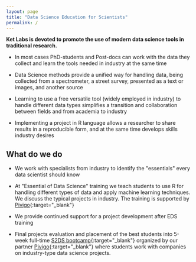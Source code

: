 ```yaml
---
layout: page
title: "Data Science Education for Scientists"
permalink: /
---    
```


__Ket Labs is devoted to promote the use of modern data science tools in traditional research.__ 

* In most cases PhD-students and Post-docs can work with the data they collect and learn the tools needed in industry at the same time

* Data Science methods provide a unified way for handling data, being collected from a spectrometer, a street survey, presented as a text or images, and another source

* Learning to use a free versatile tool (widely employed in industry) to handle different data types simplifies a transition and collaboration between fields and from academia to industry

* Implementing a project in R language allows a researcher to share results in a reproducible form, and at the same time develops skills industry desires

## What do we do

* We work with specialists from industry to identify the "essentials" every data scientist should know

* At "Essential of Data Science" training we teach students to use R for handling different types of data and apply machine learning techniques. We discuss the typical projects in industry. The training is supported by [Pivigo](https://www.pivigo.com/){:target="_blank"}

* We provide continued support for a project development after EDS training

* Final projects evaluation and placement of the best students into 5-week full-time [S2DS bootcamp](http://www.s2ds.org/){:target="_blank"} organized by our partner [Pivigo](https://www.pivigo.com/){:target="_blank"} where students work with companies on industry-type data science projects.
